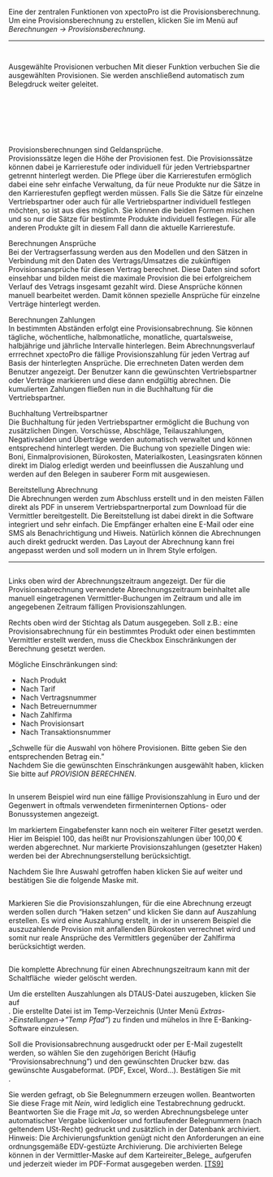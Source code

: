 <!DOCTYPE html>
<html>
<head>
<meta charset="utf-8">
<meta name="viewport" content="width=device-width, initial-scale=1.0">
<title>200_Provisionsberechnung.md</title>
<link rel="stylesheet" href="https://stackedit.io/res-min/themes/base.css" />
<script type="text/javascript" src="https://cdn.mathjax.org/mathjax/latest/MathJax.js?config=TeX-AMS_HTML"></script>
</head>
<body><div class="container"><p>Eine der zentralen Funktionen von xpectoPro ist die Provisionsberechnung. Um eine Provisionsberechnung zu erstellen, klicken Sie im Menü auf    <em>Berechnungen → Provisionsberechnung</em>.</p>

<hr>

<p><img src="http://xpecto.github.io/docs/img/img_1432631850462.png" alt="" title=""> <br>
<img src="http://xpecto.github.io/docs/img/img_1432631898157.png" alt="" title=""></p>

<p><img src="http://xpecto.github.io/docs/img/img_1432632034967.png" alt="" title=""> <br>
<img src="http://xpecto.github.io/docs/img/img_1432632082918.png" alt="" title=""></p>

<p>Ausgewählte Provisionen verbuchen <img src="http://xpecto.github.io/docs/img/img_1432632280997.png" alt="" title="">Mit dieser Funktion verbuchen Sie die ausgewählten Provisionen. Sie werden anschließend automatisch zum Belegdruck weiter geleitet.</p>

<p><img src="http://xpecto.github.io/docs/img/img_1432632612036.png" alt="" title=""></p>

<p><img src="http://xpecto.github.io/docs/img/img_1432632668979.png" alt="" title=""></p>

<p><img src="http://xpecto.github.io/docs/img/img_1432632479268.png" alt="" title=""></p>

<p><img src="http://xpecto.github.io/docs/img/img_1432632934567.png" alt="" title=""></p>

<p><img src="http://xpecto.github.io/docs/img/img_1432633098564.png" alt="" title=""></p>

<p><img src="http://xpecto.github.io/docs/img/img_1432633243287.png" alt="" title=""></p>

<p><img src="http://xpecto.github.io/docs/img/img_1432633334049.png" alt="" title=""></p>

<p>Provisionsberechnungen sind Geldansprüche. <br>
Provisionssätze legen die Höhe der Provisionen fest. Die Provisionssätze können dabei je Karrierestufe oder individuell für jeden Vertriebspartner getrennt hinterlegt werden. Die Pflege über die Karrierestufen ermöglich dabei eine sehr einfache Verwaltung, da für neue Produkte nur die Sätze in den Karrierestufen gepflegt werden müssen. Falls Sie die Sätze für einzelne Vertriebspartner oder auch für alle Vertriebspartner individuell festlegen möchten, so ist aus dies möglich. Sie können die beiden Formen mischen und so nur die Sätze für bestimmte Produkte individuell festlegen. Für alle anderen Produkte gilt in diesem Fall dann die aktuelle Karrierestufe. </p>

<p>Berechnungen Ansprüche <br>
Bei der Vertragserfassung werden aus den Modellen und den Sätzen in Verbindung mit den Daten des Vertrags/Umsatzes die zukünftigen Provisionsansprüche für diesen Vertrag berechnet. Diese Daten sind sofort einsehbar und bilden meist die maximale Provision die bei erfolgreichem Verlauf des Vetrags insgesamt gezahlt wird. Diese Ansprüche können manuell bearbeitet werden. Damit können spezielle Ansprüche für einzelne Verträge hinterlegt werden.</p>

<p>Berechnungen Zahlungen  <br>
In bestimmten Abständen erfolgt eine Provisionsabrechnung. Sie können tägliche, wöchentliche, halbmonatliche, monatliche, quartalsweise, halbjährige und jährliche Intervalle hinterlegen. Beim Abrechnungsverlauf errrechnet xpectoPro die fällige Provisionszahlung für jeden Vertrag auf Basis der hinterlegten Ansprüche. Die errechneten Daten werden dem Benutzer angezeigt. Der Benutzer kann die gewünschten Vertriebspartner oder Verträge markieren und diese dann endgültig abrechnen. Die kumulierten Zahlungen fließen nun in die Buchhaltung für die Vertriebspartner. </p>

<p>Buchhaltung Vertreibspartner  <br>
Die Buchhaltung für jeden Vertriebspartner ermöglicht die Buchung von zusätzlichen Dingen. Vorschüsse, Abschläge, Teilauszahlungen, Negativsalden und Überträge werden automatisch verwaltet und können entsprechend hinterlegt werden. Die Buchung von spezielle Dingen wie: Boni, Einmalprovisionen, Bürokosten, Materialkosten, Leasingsraten können direkt im Dialog erledigt werden und beeinflussen die Auszahlung und werden auf den Belegen in sauberer Form mit ausgewiesen.</p>

<p>Bereitstellung Abrechnung <br>
Die Abrechnungen werden zum Abschluss erstellt und in den meisten Fällen direkt als PDF in unserem Vertriebspartnerportal zum Download für die Vermittler bereitgestellt. Die Bereitstellung ist dabei direkt in die Software integriert und sehr einfach. Die Empfänger erhalten eine E-Mail oder eine SMS als Benachrichtigung und Hiweis. Natürlich können die Abrechnungen auch direkt gedruckt werden. Das Layout der Abrechnung kann frei angepasst werden und soll modern un in Ihrem Style erfolgen.</p>

<hr>

<p><img src="http://xpecto.github.io/docs/img/img_1424767790694.png" alt="" title=""></p>

<p>Links oben wird der Abrechnungszeitraum angezeigt. Der für die Provisionsabrechnung verwendete Abrechnungszeitraum beinhaltet alle manuell eingetragenen Vermittler-Buchungen im Zeitraum und alle im angegebenen Zeitraum fälligen Provisionszahlungen.</p>

<p>Rechts oben wird der Stichtag als Datum ausgegeben. Soll z.B.: eine Provisionsabrechnung für ein bestimmtes Produkt oder einen bestimmten Vermittler erstellt werden, muss die Checkbox Einschränkungen der Berechnung gesetzt werden.</p>

<p>Mögliche Einschränkungen sind:</p>

<ul>
<li>Nach Produkt</li>
<li>Nach Tarif</li>
<li>Nach Vertragsnummer</li>
<li>Nach Betreuernummer</li>
<li>Nach Zahlfirma</li>
<li>Nach Provisionsart</li>
<li>Nach Transaktionsnummer</li>
</ul>

<p>„Schwelle für die Auswahl von höhere Provisionen. Bitte geben Sie den entsprechenden Betrag ein.” <br>
Nachdem Sie die gewünschten Einschränkungen ausgewählt haben, klicken Sie bitte auf <em>PROVISION BERECHNEN</em>.</p>

<p><img src="http://xpecto.github.io/docs/img/img100.png" alt="" title=""> <br>
<img src="http://xpecto.github.io/docs/img/img102.jpg" alt="" title=""></p>

<p>In unserem Beispiel wird nun eine fällige Provisionszahlung in Euro und der Gegenwert in oftmals verwendeten firmeninternen Options- oder Bonussystemen angezeigt.</p>

<p>Im markiertem Eingabefenster kann noch ein weiterer Filter gesetzt werden. Hier im Beispiel 100, das heißt nur Provisionszahlungen über 100,00 € werden abgerechnet. Nur markierte Provisionszahlungen (gesetzter Haken) werden bei der Abrechnungserstellung berücksichtigt.</p>

<p>Nachdem Sie Ihre Auswahl getroffen haben klicken Sie auf weiter und bestätigen Sie die folgende Maske mit<img src="http://xpecto.github.io/docs/img/img104.jpg" alt="" title="">.</p>

<p><img src="http://xpecto.github.io/docs/img/img106.jpg" alt="" title=""></p>

<p>Markieren Sie die Provisionszahlungen, für die eine Abrechnung erzeugt werden sollen durch “Haken setzen” und klicken Sie dann auf Auszahlung erstellen. Es wird eine Auszahlung erstellt, in der in unserem Beispiel die auszuzahlende Provision mit anfallenden Bürokosten verrechnet wird und somit nur reale Ansprüche des Vermittlers gegenüber der Zahlfirma berücksichtigt werden.</p>

<p><img src="http://xpecto.github.io/docs/img/img108.jpg" alt="" title=""></p>

<p>Die komplette Abrechnung für einen Abrechnungszeitraum kann mit der Schaltfläche <img src="http://xpecto.github.io/docs/img/img110.jpg" alt="" title=""> wieder gelöscht werden.</p>

<p>Um die erstellten Auszahlungen als DTAUS-Datei auszugeben, klicken Sie auf <br>
<img src="http://xpecto.github.io/docs/img/img112.jpg" alt="" title="">. Die erstellte Datei ist im Temp-Verzeichnis (Unter Menü <em>Extras-&gt;Einstellungen-&gt;”Temp Pfad”</em>) zu finden und mühelos in Ihre E-Banking-Software einzulesen.</p>

<p>Soll die Provisionsabrechnung ausgedruckt oder per E-Mail zugestellt werden, so wählen Sie den zugehörigen Bericht (Häufig “Provisionsabrechnung”) und den gewünschten Drucker bzw. das gewünschte Ausgabeformat. (PDF, Excel, Word…). Bestätigen Sie mit <img src="http://xpecto.github.io/docs/img/img114.jpg" alt="" title=""> <br>
.</p>

<p>Sie werden gefragt, ob Sie Belegnummern erzeugen wollen. Beantworten Sie diese Frage mit <em>Nein</em>, wird lediglich eine Testabrechnung gedruckt. Beantworten Sie die Frage mit <em>Ja</em>, so werden Abrechnungsbelege unter automatischer Vergabe lückenloser und fortlaufender Belegnummern (nach geltendem USt-Recht) gedruckt und zusätzlich in der Datenbank archiviert. Hinweis: Die Archivierungsfunktion genügt nicht den Anforderungen an eine ordnungsgemäße EDV-gestüzte Archivierung. Die archivierten Belege können in der Vermittler-Maske auf dem Karteireiter_Belege_ aufgerufen und jederzeit wieder im PDF-Format ausgegeben werden.   <a href="C:/src/EAWin/Docu/eAgentur.NET%20Handbuch/Handbuch_Neu_2.htm#_msocom_9">[TS9]</a></p></div></body>
</html>